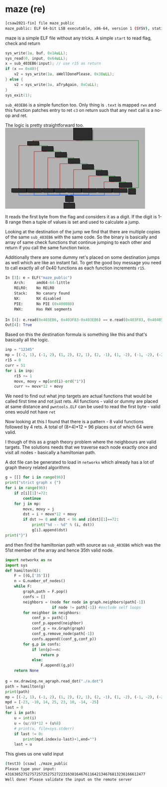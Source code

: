 [](ctf=csaw-finals-2021)
[](type=reverse)
[](tags=ida)
[](tools=ida)

# maze (re)

```sh
[csaw2021-fin] file maze_public
maze_public: ELF 64-bit LSB executable, x86-64, version 1 (SYSV), statically linked, stripped
```

maze is a simple ELF file without any tricks. A simple `start` to read flag, check and return

```c
sys_write(1u, buf, 0x1AuLL);
sys_read(0, input, 0x64uLL);
x = sub_403EB6(input); // use r15 as return
if (x == 0x40){
    v2 = sys_write(1u, aWellDonePlease, 0x3BuLL);
} else {
    v2 = sys_write(1u, aTryAgain, 0xCuLL);
}
sys_exit(1);
```
`sub_403EB6` is a simple function too. Only thing is `.text` is mapped `rwx` and this function patches entry to ret `c3` on return such that any next call is a no-op and ret.

The logic is pretty straightforward too.
![node](node.png)

It reads the first byte from the flag and considers it as a digit. If the digit is 1-8 range then a tuple of values is set and used to calculate a jump.

Looking at the destination of the jump we find that there are multiple copies of the same `sub_403EB6` with the same code. So the binary is basically and array of same check functions that continue jumping to each other and return if you call the same function twice.

Additionally there are some dummy ret's placed on some destination jumps as well which are like an instant fail. To get the good boy message you need to call exactly all of 0x40 functions as each function increments `r15`.

```python
In [3]: e = ELF("maze_public")
    Arch:     amd64-64-little
    RELRO:    No RELRO
    Stack:    No canary found
    NX:       NX disabled
    PIE:      No PIE (0x400080)
    RWX:      Has RWX segments

In [4]: e.read(0x403EB6, 0x403F83-0x403EB6) == e.read(0x403F83, 0x404050-0x403F83)
Out[4]: True
```

Based on this the destination formula is something like this and that's basically all the logic.

```python
inp = "12345"
mp = [(-2, 1), (-1, 2), (1, 2), (2, 1), (2, -1), (1, -2), (-1, -2), (-2, -1)]
r15 = 0
curr = 51
for i in inp:
    r15 += 1
    movx, movy = mp[ord(i)-ord("1")]
    curr += movx*12 + movy
```

We need to find out what jmp targets are actual functions that would be called first time and not just rets. All functions - valid or dummy are placed at same distance and `pwntools.ELF` can be used to read the first byte - valid ones would not have `ret`

Now looking at this I found that there is a pattern - 8 valid functions followed by 4 rets. A total of (8+4)*12 = 96 places out of which 64 were valid.

I though of this as a graph theory problem where the neighbours are valid targets. The solutions needs that we traverse each node exactly once and visit all nodes - basically a hamiltonian path.

A dot file can be generated to load in `networkx` which already has a lot of graph theory related algorithms

```python
g = [[] for i in range(96)]
print("strict graph x {")
for i in range(96):
    if z[i][1]!=72:
        continue
    for j in mp:
        movx, movy = j
        dst = i + movx*12 + movy
        if dst >= 0 and dst < 96 and z[dst][1]==72:
            print("%d -- %d" % (i, dst))
            g[i].append(dst)
print("}")
```

and then find the hamiltonian path with source as `sub_403EB6` which was the 51st member of the array and hence 35th valid node.

```python
import networkx as nx
import sys
def hamilton(G):
    F = [(G,['35'])]
    n = G.number_of_nodes()
    while F:
        graph,path = F.pop()
        confs = []
        neighbors = (node for node in graph.neighbors(path[-1])
                     if node != path[-1]) #exclude self loops
        for neighbor in neighbors:
            conf_p = path[:]
            conf_p.append(neighbor)
            conf_g = nx.Graph(graph)
            conf_g.remove_node(path[-1])
            confs.append((conf_g,conf_p))
        for g,p in confs:
            if len(p)==n:
                return p
            else:
                F.append((g,p))
    return None

g = nx.drawing.nx_agraph.read_dot("./a.dot")
path = hamilton(g)
print(path)
mp = [(-2, 1), (-1, 2), (1, 2), (2, 1), (2, -1), (1, -2), (-1, -2), (-2, -1)]
mpd = [-23, -10, 14, 25, 23, 10, -14, -25]
last = 0
for i in path:
    u = int(i)
    u = (u//8)*12 + (u%8)
    # print(u, file=sys.stderr)
    if last != 0:
        print(mpd.index(u-last)+1,end="")
    last = u
```

This gives us one valid input

```sh
(test3) [csaw] ./maze_public
Please type your input:
431638527527572572527527223163816467611642134676813236166612477
Well done! Please validate the input on the remote server
```